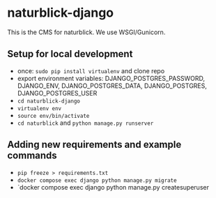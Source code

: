 # naturblick-django

This is the CMS for naturblick. We use WSGI/Gunicorn.

## Setup for local development

* once: `sudo pip install virtualenv` and clone repo
* export environment variables: DJANGO_POSTGRES_PASSWORD, DJANGO_ENV, DJANGO_POSTGRES_DATA, DJANGO_POSTGRES, DJANGO_POSTGRES_USER
* `cd naturblick-django`
* `virtualenv env`
* `source env/bin/activate` 
* `cd naturblick` and `python manage.py runserver`

## Adding new requirements and example commands

* `pip freeze > requirements.txt`
* `docker compose exec django python manage.py migrate`
* `docker compose exec django python manage.py createsuperuser
